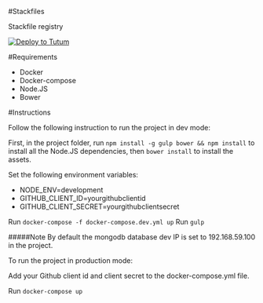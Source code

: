 #Stackfiles

Stackfile registry

[![Deploy to Tutum](https://s.tutum.co/deploy-to-tutum.svg)](https://dashboard.tutum.co/stack/deploy/)

#Requirements

- Docker
- Docker-compose
- Node.JS
- Bower

#Instructions

Follow the following instruction to run the project in dev mode:

First, in the project folder, run `npm install -g gulp bower && npm install` to install all the Node.JS dependencies, then `bower install` to install the assets.

Set the following environment variables:

- NODE_ENV=development
- GITHUB_CLIENT_ID=yourgithubclientid
- GITHUB_CLIENT_SECRET=yourgithubclientsecret

Run `docker-compose -f docker-compose.dev.yml up`
Run `gulp`

#####Note
By default the mongodb database dev IP is set to 192.168.59.100 in the project.

To run the project in production mode:

Add your Github client id and client secret to the docker-compose.yml file.

Run `docker-compose up`
